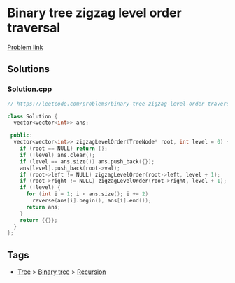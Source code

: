 # Binary tree zigzag level order traversal

[Problem link](https://leetcode.com/problems/binary-tree-zigzag-level-order-traversal)

## Solutions


### Solution.cpp
```cpp
// https://leetcode.com/problems/binary-tree-zigzag-level-order-traversal

class Solution {
  vector<vector<int>> ans;

 public:
  vector<vector<int>> zigzagLevelOrder(TreeNode* root, int level = 0) {
    if (root == NULL) return {};
    if (!level) ans.clear();
    if (level == ans.size()) ans.push_back({});
    ans[level].push_back(root->val);
    if (root->left != NULL) zigzagLevelOrder(root->left, level + 1);
    if (root->right != NULL) zigzagLevelOrder(root->right, level + 1);
    if (!level) {
      for (int i = 1; i < ans.size(); i += 2)
        reverse(ans[i].begin(), ans[i].end());
      return ans;
    }
    return {{}};
  }
};
```
## Tags

* [Tree](/Collections/tree.md#tree) > [Binary tree](/Collections/tree.md#binary-tree) > [Recursion](/Collections/tree.md#recursion)
